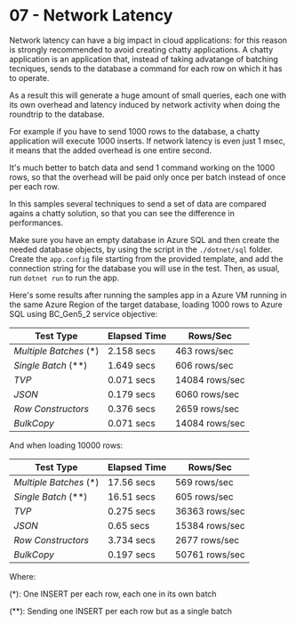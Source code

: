 # 07 - Network Latency

Network latency can have a big impact in cloud applications: for this reason is strongly recommended to avoid creating chatty applications. A chatty application is an application that, instead of taking advatange of batching tecniques, sends to the database a command for each row on which it has to operate.

As a result this will generate a huge amount of small queries, each one with its own overhead and latency induced by network activity when doing the roundtrip to the database.

For example if you have to send 1000 rows to the database, a chatty application will execute 1000 inserts. If network latency is even just 1 msec, it means that the added overhead is one entire second.

It's much better to batch data and send 1 command working on the 1000 rows, so that the overhead will be paid only once per batch instead of once per each row.

In this samples several techniques to send a set of data are compared agains a chatty solution, so that you can see the difference in performances.

Make sure you have an empty database in Azure SQL and then create the needed database objects, by using the script in the `./dotnet/sql` folder. Create the `app.config` file starting from the provided template, and add the connection string for the database you will use in the test. Then, as usual, run `dotnet run` to run the app.

Here's some results after running the samples app in a Azure VM running in the same Azure Region of the target database, loading 1000 rows to Azure SQL using BC_Gen5_2 service objective:

|Test Type|Elapsed Time|Rows/Sec|
|---|---|---|
|*Multiple Batches* (*)| 2.158 secs | 463 rows/sec |
|*Single Batch* (**)|1.649 secs| 606 rows/sec |
|*TVP*|0.071 secs| 14084 rows/sec | 
|*JSON*|0.179 secs| 6060 rows/sec |
|*Row Constructors*|0.376 secs| 2659 rows/sec |
|*BulkCopy*|0.071 secs| 14084 rows/sec |

And when loading 10000 rows:

|Test Type|Elapsed Time|Rows/Sec|
|---|---|---|
|*Multiple Batches* (*)| 17.56 secs | 569 rows/sec |
|*Single Batch* (**)| 16.51 secs| 605 rows/sec |
|*TVP*|0.275 secs| 36363 rows/sec | 
|*JSON*|0.65 secs| 15384 rows/sec |
|*Row Constructors*|3.734 secs| 2677 rows/sec |
|*BulkCopy*|0.197 secs| 50761 rows/sec |

Where:

(*): One INSERT per each row, each one in its own batch

(**): Sending one INSERT per each row but as a single batch